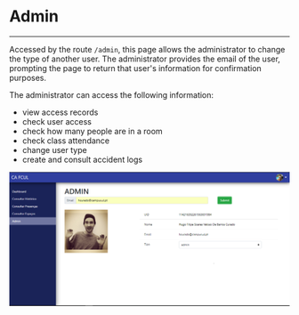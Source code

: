 # Admin
---

Accessed by the route `/admin`, this page allows the administrator to change the type of another user. The administrator provides the email of the user, prompting the page to return that user's information for confirmation purposes.

The administrator can access the following information:
* view access records
* check user access
* check how many people are in a room
* check class attendance
* change user type
* create and consult accident logs

![admin image](./admin.PNG)